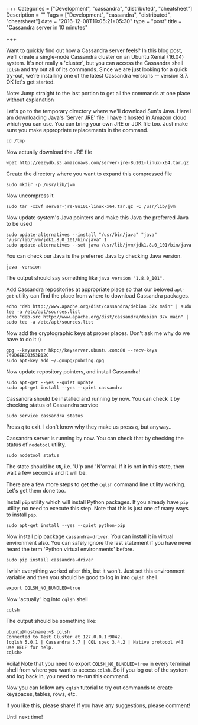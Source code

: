 +++
Categories = ["Development", "cassandra", "distributed", "cheatsheet"]
Description = ""
Tags = ["Development", "cassandra", "distributed", "cheatsheet"]
date = "2016-12-08T19:05:21+05:30"
type = "post"
title = "Cassandra server in 10 minutes"

+++

Want to quickly find out how a Cassandra server feels? In this blog post, we'll
create a single-node Cassandra cluster on an Ubuntu Xenial (16.04) system. It's
not really a 'cluster', but you can access the Cassandra shell `cqlsh` and try
out all of its commands. Since we are just looking for a quick try-out, we're
installing one of the latest Cassandra versions -- version 3.7. OK let's get
started.

Note: Jump straight to the last portion to get all the commands at one place
without explanation

Let's go to the temporary directory where we'll download Sun's Java. Here I am
downloading Java's 'Server JRE' file. I have it hosted in Amazon cloud which
you can use. You can bring your own JRE or JDK file too. Just make sure you
make appropriate replacements in the command.

    cd /tmp

Now actually download the JRE file

    wget http://eezydb.s3.amazonaws.com/server-jre-8u101-linux-x64.tar.gz

Create the directory where you want to expand this compressed file

    sudo mkdir -p /usr/lib/jvm

Now uncompress it

    sudo tar -xzvf server-jre-8u101-linux-x64.tar.gz -C /usr/lib/jvm

Now update system's Java pointers and make this Java the preferred Java to be
used

    sudo update-alternatives --install "/usr/bin/java" "java" "/usr/lib/jvm/jdk1.8.0_101/bin/java" 1
    sudo update-alternatives --set java /usr/lib/jvm/jdk1.8.0_101/bin/java

You can check our Java is the preferred Java by checking Java version.

    java -version

The output should say something like `java version "1.8.0_101"`.

Add Cassandra repositories at appropriate place so that our beloved `apt-get`
utility can find the place from where to download Cassandra packages.

    echo "deb http://www.apache.org/dist/cassandra/debian 37x main" | sudo tee -a /etc/apt/sources.list
    echo "deb-src http://www.apache.org/dist/cassandra/debian 37x main" | sudo tee -a /etc/apt/sources.list

Now add the cryptographic keys at proper places. Don't ask me why do we have to
do it :)

    gpg --keyserver hkp://keyserver.ubuntu.com:80 --recv-keys 749D6EEC0353B12C
    sudo apt-key add ~/.gnupg/pubring.gpg

Now update repository pointers, and install Cassandra!

    sudo apt-get --yes --quiet update
    sudo apt-get install --yes --quiet cassandra

Cassandra should be installed and running by now. You can check it by checking
status of Cassandra service

    sudo service cassandra status

Press `q` to exit. I don't know why they make us press `q`, but anyway..

Cassandra server is running by now. You can check that by checking the status
of `nodetool` utility.

    sudo nodetool status

The state should be `UN`, i.e. 'U'p and 'N'ormal. If it is not in this state,
then wait a few seconds and it will be.

There are a few more steps to get the `cqlsh` command line utility working.
Let's get them done too.

Install `pip` utility which will install Python packages. If you already have
`pip` utility, no need to execute this step. Note that this is just one of many
ways to install `pip`.

    sudo apt-get install --yes --quiet python-pip

Now install pip package `cassandra-driver`. You can install it in virtual
environment also. You can safely ignore the last statement if you have never
heard the term 'Python virtual environments' before.

    sudo pip install cassandra-driver

I wish everything worked after this, but it won't. Just set this environment
variable and then you should be good to log in into `cqlsh` shell.

    export CQLSH_NO_BUNDLED=true

Now 'actually' log into `cqlsh` shell

    cqlsh

The output should be something like:

    ubuntu@hostname:~$ cqlsh
    Connected to Test Cluster at 127.0.0.1:9042.
    [cqlsh 5.0.1 | Cassandra 3.7 | CQL spec 3.4.2 | Native protocol v4]
    Use HELP for help.
    cqlsh>

Voila! Note that you need to export `CQLSH_NO_BUNDLED=true` in every terminal
shell from where you want to access `cqlsh`. So if you log out of the system
and log back in, you need to re-run this command.

Now you can follow any `cqlsh` tutorial to try out commands to create
keyspaces, tables, rows, etc.

If you like this, please share! If you have any suggestions, please comment!

Until next time!
